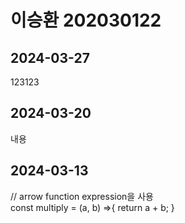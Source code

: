 # 이승환 202030122

## 2024-03-27
123123

## 2024-03-20
내용

## 2024-03-13
// arrow  function expression을 사용  
const multiply = (a, b) =>{
    return a + b;
}